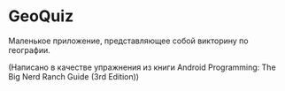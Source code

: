 # GeoQuiz
Маленькое приложение, представляющее собой викторину по географии.

(Написано в качестве упражнения из книги Android Programming: The Big Nerd Ranch Guide (3rd Edition))
